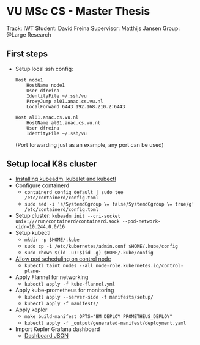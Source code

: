 # VU MSc CS - Master Thesis

Track: IWT
Student: David Freina
Supervisor: Matthijs Jansen
Group: @Large Research

## First steps

- Setup local ssh config:
    ````
    Host node1
        HostName node1
        User dfreina
        IdentityFile ~/.ssh/vu
        ProxyJump al01.anac.cs.vu.nl
        LocalForward 6443 192.168.210.2:6443

    Host al01.anac.cs.vu.nl
        HostName al01.anac.cs.vu.nl
        User dfreina
        IdentityFile ~/.ssh/vu
    ````
    (Port forwarding just as an example, any port can be used)
<!-- - Setup kubectl
    - Using scripts/get_kube_cfg.sh and scripts/install_kubectl.sh -->

## Setup local K8s cluster

- [Installing kubeadm, kubelet and kubectl](https://kubernetes.io/docs/setup/production-environment/tools/kubeadm/install-kubeadm/#installing-kubeadm-kubelet-and-kubectl)
- Configure containerd
    - ``containerd config default | sudo tee /etc/containerd/config.toml ``
    - ``sudo sed -i 's/SystemdCgroup \= false/SystemdCgroup \= true/g' /etc/containerd/config.toml``
- Setup cluster: ``kubeadm init --cri-socket unix:///run/containerd/containerd.sock --pod-network-cidr=10.244.0.0/16``
- Setup kubectl
    - ``mkdir -p $HOME/.kube``
    - ``sudo cp -i /etc/kubernetes/admin.conf $HOME/.kube/config``
    - ``sudo chown $(id -u):$(id -g) $HOME/.kube/config``
- [Allow pod scheduling on control node](https://kubernetes.io/docs/setup/production-environment/tools/kubeadm/create-cluster-kubeadm/#control-plane-node-isolation)
    - ``kubectl taint nodes --all node-role.kubernetes.io/control-plane-``
    <!-- - ``kubectl label nodes --all node.kubernetes.io/exclude-from-external-load-balancers-`` -->
- Apply Flannel for networking
    - ``kubectl apply -f kube-flannel.yml``
- Apply kube-prometheus for monitoring
    - ``kubectl apply --server-side -f manifests/setup/``
    - ``kubectl apply -f manifests/``
- Apply kepler
    - ``make build-manifest OPTS="BM_DEPLOY PROMETHEUS_DEPLOY"``
    - ``kubectl apply -f _output/generated-manifest/deployment.yaml``
- Import Kepler Grafana dashboard
    - [Dashboard JSON](https://raw.githubusercontent.com/sustainable-computing-io/kepler/main/grafana-dashboards/Kepler-Exporter.json)

<!-- ## Kepler deployment

- Setup [kube-prometheus](https://sustainable-computing.io/installation/kepler/#deploy-the-prometheus-operator)
    - Check if Grafana is running:
        - kubectl -n monitoring port-forward svc/grafana 3000
        - Username & Password: ````admin:admin````
- Install [Helm](https://helm.sh/docs/intro/quickstart/) -->
